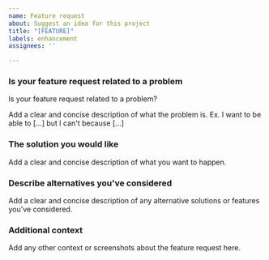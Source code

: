 ```yaml
---
name: Feature request
about: Suggest an idea for this project
title: "[FEATURE]"
labels: enhancement
assignees: ''

---
```


### Is your feature request related to a problem

Is your feature request related to a problem?

Add a clear and concise description of what the problem is. Ex. I want to be able to [...] but I can't because [...]

### The solution you would like

Add a clear and concise description of what you want to happen.

### Describe alternatives you've considered

Add a clear and concise description of any alternative solutions or features you've considered.

### Additional context

Add any other context or screenshots about the feature request here.
